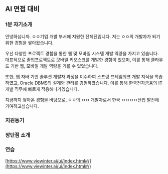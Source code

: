 ## AI 면접 대비

### 1분 자기소개
안녕하십니까. ㅇㅇ기업 개발 부서에 지원한 전혜진입니다.
저는 ㅇㅇ의 개발자가 되기 위한 경험을 쌓아왔습니다.

우선 다양한 프로젝트 경험을 통한 웹 및 모바일 시스템 개발 역량을 가지고 있습니다. 대표적으로 졸업프로젝트로 모바일 키오스크를 개발한 경험이 있으며, 이를 통해 클라우드 기반 웹, 모바일 개발 역량을 기를 수 있었습니다. 

또한, 웹 자바 기반 솔루션 개발자 과정을 이수하여 스프링 프레임워크 개발 지식을 학습하였고, Oracle DBMS의 설계와 관리를 경험하였습니다. 이를 통해 한국전자금융의 IT개발 직무에 빠르게 적응해나가겠습니다.

지금까지 쌓아온 경험을 바탕으로, ㅇㅇ의 ㅁㅁ 개발자로서 한국 ㅁㅁㅁㅁ산업 발전에 기여하고싶습니다.

### 지원동기


### 장단점  소개


### 연습
[https://www.viewinter.ai/ui/index.html#/](https://www.viewinter.ai/ui/index.html#/)

<!--stackedit_data:
eyJoaXN0b3J5IjpbLTYwODc3NzQ4NSwtMTk5MTY2OTk2NV19
-->